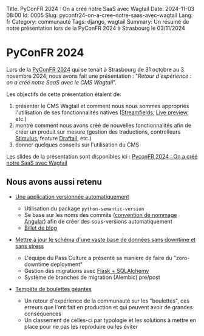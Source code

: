 Title: PyConFR 2024 : On a créé notre SaaS avec Wagtail
Date: 2024-11-03 08:00
Id: 0005
Slug: pyconfr24-on-a-cree-notre-saas-avec-wagtail
Lang: fr
Category: communauté
Tags: django, wagtail
Summary: Un résumé de notre présentation lors de la PyConFR 2024 à Strasbourg le 03/11/2024

# PyConFR 2024

Lors de la [PyConFR 2024](https://www.pycon.fr/2024/) qui se tenait à Strasbourg de 31 octobre au 3 novembre 2024, nous avons fait une présentation : "*Retour d'expérience : on a créé notre SaaS avec le CMS Wagtail*".

Les objectifs de cette présentation étaient de:
1. présenter le CMS Wagtail et comment nous nous sommes appropriés l'utilisation de ses fonctionnalités natives ([Streamfields](https://docs.wagtail.org/en/v2.16.1/topics/streamfield.html), [Live preview](https://docs.wagtail.org/en/v4.0.3/editor_manual/new_pages/previewing_and_submitting_for_moderation.html), etc.)
1. montré comment nous avons créé de nouvelles fonctionnalités afin de créer un produit sur mesure (gestion des traductions, controlleurs [Stimulus](https://docs.wagtail.org/en/stable/contributing/ui_guidelines.html#stimulus), feature [Draftail](https://www.draftail.org/), etc.)
1. donner quelques conseils sur l'utilisation du CMS

Les slides de la présentation sont disponibles ici :
[PyconFR 2024 : On a créé notre SaaS avec Wagtail]({attach}/downloads/pyconfr24-on-a-cree-notre-saas-avec-wagtail.pdf)

## Nous avons aussi retenu

- [Une application versionnée automatiquement](https://www.pycon.fr/2024/fr/talks/short-talk.html#talk-9YNYJQ)
  - Utilisation du package `python-semantic-version`
  - Se base sur les noms des commits ([convention de nommage Angular](https://github.com/angular/angular.js/blob/master/DEVELOPERS.md#commits)) afin de créer des sous-versions automatiquement
  - [Billet de blog](https://rigaudie.fr/article/python/generer-une-application-versionnee-automatiquement-avec-une-release-semantique/)


- [Mettre à jour le schéma d'une vaste base de données sans downtime et sans stress](https://www.pycon.fr/2024/fr/talks/short-talk.html#talk-WQEXVB)
  - L'équipe du Pass Culture a présenté sa manière de faire du "zero-downtime deployment"
  - Gestion des migrations avec [Flask + SQLAlchemy](https://flask-sqlalchemy.readthedocs.io/en/stable/)
  - Système de branches de migration (Alembic) pre/post

- [Tempête de boulettes géantes](https://www.pycon.fr/2024/fr/talks/long-talk.html#talk-7DNDLP)
  - Un retour d'expérience de la communauté sur les "boulettes", ces erreurs que l'ont fait en production et qui peuvent avoir de grandes conséquences
  - Un classement de celles-ci par typologie et les solutions à mettre en place pour ne pas les reproduire ou les éviter
